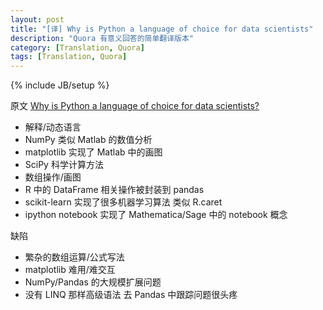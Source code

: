 ```yaml
---
layout: post
title: "[译] Why is Python a language of choice for data scientists"
description: "Quora 有意义回答的简单翻译版本"
category: [Translation, Quora]
tags: [Translation, Quora]
---
```

{% include JB/setup %}

原文 [Why is Python a language of choice for data scientists?](http://www.quora.com/Why-is-Python-a-language-of-choice-for-data-scientists/answer/Jeff-Hammerbacher)

- 解释/动态语言
- NumPy 类似 Matlab 的数值分析
- matplotlib 实现了 Matlab 中的画图
- SciPy 科学计算方法
- 数组操作/画图
- R 中的 DataFrame 相关操作被封装到 pandas
- scikit-learn 实现了很多机器学习算法 类似 R.caret
- ipython notebook 实现了 Mathematica/Sage 中的 notebook 概念

缺陷

- 繁杂的数组运算/公式写法
- matplotlib 难用/难交互
- NumPy/Pandas 的大规模扩展问题
- 没有 LINQ 那样高级语法 去 Pandas 中跟踪问题很头疼
